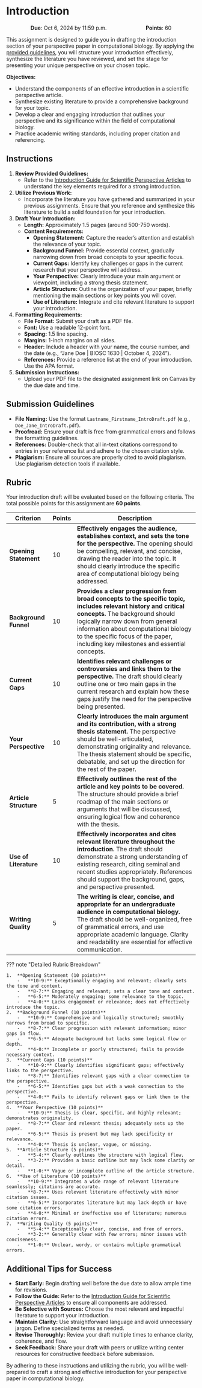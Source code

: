 # Introduction

<p style="text-align: center;">
    <object hspace="50">
        <strong>Due</strong></a>: Oct 6, 2024 by 11:59 p.m.
    </object>
    <object hspace="50">
        <strong>Points</strong></a>: 60
    </object>
</p>

This assignment is designed to guide you in drafting the introduction section of your perspective paper in computational biology.
By applying the [provided guidelines](/assessments/paper/guidelines/components/intro/), you will structure your introduction effectively, synthesize the literature you have reviewed, and set the stage for presenting your unique perspective on your chosen topic.

**Objectives:**

-   Understand the components of an effective introduction in a scientific perspective article.
-   Synthesize existing literature to provide a comprehensive background for your topic.
-   Develop a clear and engaging introduction that outlines your perspective and its significance within the field of computational biology.
-   Practice academic writing standards, including proper citation and referencing.

## Instructions

1.  **Review Provided Guidelines:**
     -   Refer to the [Introduction Guide for Scientific Perspective Articles](/assessments/paper/guidelines/components/intro/) to understand the key elements required for a strong introduction.
2.  **Utilize Previous Work:**
    -   Incorporate the literature you have gathered and summarized in your previous assignments. Ensure that you reference and synthesize this literature to build a solid foundation for your introduction.
3.  **Draft Your Introduction:**
    -   **Length:** Approximately 1.5 pages (around 500-750 words).
    -   **Content Requirements:**
        -   **Opening Statement:** Capture the reader’s attention and establish the relevance of your topic.
        -   **Background Funnel:** Provide essential context, gradually narrowing down from broad concepts to your specific focus.
        -   **Current Gaps:** Identify key challenges or gaps in the current research that your perspective will address.
        -   **Your Perspective:** Clearly introduce your main argument or viewpoint, including a strong thesis statement.
        -   **Article Structure:** Outline the organization of your paper, briefly mentioning the main sections or key points you will cover.
        -   **Use of Literature:** Integrate and cite relevant literature to support your introduction.
4.  **Formatting Requirements:**
    -   **File Format:** Submit your draft as a PDF file.
    -   **Font:** Use a readable 12-point font.
    -   **Spacing:** 1.5 line spacing.
    -   **Margins:** 1-inch margins on all sides.
    -   **Header:** Include a header with your name, the course number, and the date (e.g., “Jane Doe | BIOSC 1630 | October 4, 2024”).
    -   **References:** Provide a reference list at the end of your introduction. Use the APA format.
5.  **Submission Instructions:**
    -   Upload your PDF file to the designated assignment link on Canvas by the due date and time.

## Submission Guidelines

-   **File Naming:** Use the format `Lastname_Firstname_IntroDraft.pdf` (e.g., `Doe_Jane_IntroDraft.pdf`).
-   **Proofread:** Ensure your draft is free from grammatical errors and follows the formatting guidelines.
-   **References:** Double-check that all in-text citations correspond to entries in your reference list and adhere to the chosen citation style.
-   **Plagiarism:** Ensure all sources are properly cited to avoid plagiarism. Use plagiarism detection tools if available.

## Rubric

Your introduction draft will be evaluated based on the following criteria. The total possible points for this assignment are **60 points**.

| **Criterion**          | **Points** | **Description**                                                                                                                                                                                                                                                                                       |
|------------------------|------------|-------------------------------------------------------------------------------------------------------------------------------------------------------------------------------------------------------------------------------------------------------------------------------------------------------|
| **Opening Statement**  | 10         | **Effectively engages the audience, establishes context, and sets the tone for the perspective.** The opening should be compelling, relevant, and concise, drawing the reader into the topic. It should clearly introduce the specific area of computational biology being addressed.                         |
| **Background Funnel**  | 10         | **Provides a clear progression from broad concepts to the specific topic, includes relevant history and critical concepts.** The background should logically narrow down from general information about computational biology to the specific focus of the paper, including key milestones and essential concepts.|
| **Current Gaps**       | 10         | **Identifies relevant challenges or controversies and links them to the perspective.** The draft should clearly outline one or two main gaps in the current research and explain how these gaps justify the need for the perspective being presented.                                                     |
| **Your Perspective**   | 10         | **Clearly introduces the main argument and its contribution, with a strong thesis statement.** The perspective should be well-articulated, demonstrating originality and relevance. The thesis statement should be specific, debatable, and set up the direction for the rest of the paper.                |
| **Article Structure**  | 5          | **Effectively outlines the rest of the article and key points to be covered.** The structure should provide a brief roadmap of the main sections or arguments that will be discussed, ensuring logical flow and coherence with the thesis.                                                               |
| **Use of Literature**  | 10         | **Effectively incorporates and cites relevant literature throughout the introduction.** The draft should demonstrate a strong understanding of existing research, citing seminal and recent studies appropriately. References should support the background, gaps, and perspective presented.                 |
| **Writing Quality**    | 5          | **The writing is clear, concise, and appropriate for an undergraduate audience in computational biology.** The draft should be well-organized, free of grammatical errors, and use appropriate academic language. Clarity and readability are essential for effective communication.                    |

??? note "Detailed Rubric Breakdown"

    1.  **Opening Statement (10 points)**
        -   **10-9:** Exceptionally engaging and relevant; clearly sets the tone and context.
        -   **8-7:** Engaging and relevant; sets a clear tone and context.
        -   **6-5:** Moderately engaging; some relevance to the topic.
        -   **4-0:** Lacks engagement or relevance; does not effectively introduce the topic.
    2.  **Background Funnel (10 points)**
        -   **10-9:** Comprehensive and logically structured; smoothly narrows from broad to specific.
        -   **8-7:** Clear progression with relevant information; minor gaps in flow.
        -   **6-5:** Adequate background but lacks some logical flow or depth.
        -   **4-0:** Incomplete or poorly structured; fails to provide necessary context.
    3.  **Current Gaps (10 points)**
        -   **10-9:** Clearly identifies significant gaps; effectively links to the perspective.
        -   **8-7:** Identifies relevant gaps with a clear connection to the perspective.
        -   **6-5:** Identifies gaps but with a weak connection to the perspective.
        -   **4-0:** Fails to identify relevant gaps or link them to the perspective.
    4.  **Your Perspective (10 points)**
        -   **10-9:** Thesis is clear, specific, and highly relevant; demonstrates originality.
        -   **8-7:** Clear and relevant thesis; adequately sets up the paper.
        -   **6-5:** Thesis is present but may lack specificity or relevance.
        -   **4-0:** Thesis is unclear, vague, or missing.
    5.  **Article Structure (5 points)**
        -   **5-4:** Clearly outlines the structure with logical flow.
        -   **3-2:** Provides a basic outline but may lack some clarity or detail.
        -   **1-0:** Vague or incomplete outline of the article structure.
    6.  **Use of Literature (10 points)**
        -   **10-9:** Integrates a wide range of relevant literature seamlessly; citations are accurate.
        -   **8-7:** Uses relevant literature effectively with minor citation issues.
        -   **6-5:** Incorporates literature but may lack depth or have some citation errors.
        -   **4-0:** Minimal or ineffective use of literature; numerous citation errors.
    7.  **Writing Quality (5 points)**
        -   **5-4:** Exceptionally clear, concise, and free of errors.
        -   **3-2:** Generally clear with few errors; minor issues with conciseness.
        -   **1-0:** Unclear, wordy, or contains multiple grammatical errors.

## Additional Tips for Success

-   **Start Early:** Begin drafting well before the due date to allow ample time for revisions.
-   **Follow the Guide:** Refer to the [Introduction Guide for Scientific Perspective Articles](/assessments/paper/guidelines/components/intro/) to ensure all components are addressed.
-   **Be Selective with Sources:** Choose the most relevant and impactful literature to support your introduction.
-   **Maintain Clarity:** Use straightforward language and avoid unnecessary jargon. Define specialized terms as needed.
-   **Revise Thoroughly:** Review your draft multiple times to enhance clarity, coherence, and flow.
-   **Seek Feedback:** Share your draft with peers or utilize writing center resources for constructive feedback before submission.

By adhering to these instructions and utilizing the rubric, you will be well-prepared to craft a strong and effective introduction for your perspective paper in computational biology.
